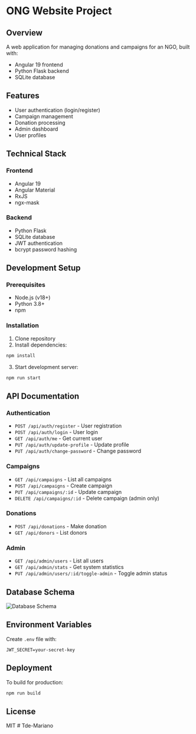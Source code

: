# ONG Website Project

## Overview
A web application for managing donations and campaigns for an NGO, built with:
- Angular 19 frontend
- Python Flask backend
- SQLite database

## Features
- User authentication (login/register)
- Campaign management
- Donation processing
- Admin dashboard
- User profiles

## Technical Stack
### Frontend
- Angular 19
- Angular Material
- RxJS
- ngx-mask

### Backend
- Python Flask
- SQLite database
- JWT authentication
- bcrypt password hashing

## Development Setup

### Prerequisites
- Node.js (v18+)
- Python 3.8+
- npm

### Installation
1. Clone repository
2. Install dependencies:
```bash
npm install
```

3. Start development server:
```bash
npm run start
```

## API Documentation

### Authentication
- `POST /api/auth/register` - User registration
- `POST /api/auth/login` - User login
- `GET /api/auth/me` - Get current user
- `PUT /api/auth/update-profile` - Update profile
- `PUT /api/auth/change-password` - Change password

### Campaigns
- `GET /api/campaigns` - List all campaigns
- `POST /api/campaigns` - Create campaign
- `PUT /api/campaigns/:id` - Update campaign
- `DELETE /api/campaigns/:id` - Delete campaign (admin only)

### Donations
- `POST /api/donations` - Make donation
- `GET /api/donors` - List donors

### Admin
- `GET /api/admin/users` - List all users
- `GET /api/admin/stats` - Get system statistics
- `PUT /api/admin/users/:id/toggle-admin` - Toggle admin status

## Database Schema
![Database Schema](https://images.pexels.com/photos/669615/pexels-photo-669615.jpeg)

## Environment Variables
Create `.env` file with:
```
JWT_SECRET=your-secret-key
```

## Deployment
To build for production:
```bash
npm run build
```

## License
MIT
#   T d e - M a r i a n o  
 